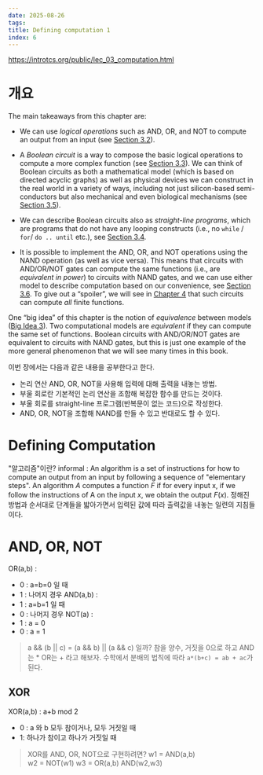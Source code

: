 ```yaml
---
date: 2025-08-26
tags:
title: Defining computation 1
index: 6
---
```

https://introtcs.org/public/lec_03_computation.html
# 개요

The main takeaways from this chapter are:

- We can use _logical operations_ such as AND, OR, and NOT to compute an output from an input (see [Section 3.2](https://introtcs.org/public/lec_03_computation.html#andornotsec)).
    
- A _Boolean circuit_ is a way to compose the basic logical operations to compute a more complex function (see [Section 3.3](https://introtcs.org/public/lec_03_computation.html#booleancircuitsec)). We can think of Boolean circuits as both a mathematical model (which is based on directed acyclic graphs) as well as physical devices we can construct in the real world in a variety of ways, including not just silicon-based semi-conductors but also mechanical and even biological mechanisms (see [Section 3.5](https://introtcs.org/public/lec_03_computation.html#physicalimplementationsec)).
    
- We can describe Boolean circuits also as _straight-line programs_, which are programs that do not have any looping constructs (i.e., no `while` / `for`/ `do .. until` etc.), see [Section 3.4](https://introtcs.org/public/lec_03_computation.html#starightlineprogramsec).
    
- It is possible to implement the AND, OR, and NOT operations using the NAND operation (as well as vice versa). This means that circuits with AND/OR/NOT gates can compute the same functions (i.e., are _equivalent in power_) to circuits with NAND gates, and we can use either model to describe computation based on our convenience, see [Section 3.6](https://introtcs.org/public/lec_03_computation.html#nandsec). To give out a “spoiler”, we will see in [Chapter 4](https://introtcs.org/public/lec_03a_computing_every_function.html#finiteuniversalchap) that such circuits can compute _all_ finite functions.
    

One “big idea” of this chapter is the notion of _equivalence_ between models ([Big Idea 3](https://introtcs.org/public/lec_03_computation.html#equivalencemodels)). Two computational models are _equivalent_ if they can compute the same set of functions. Boolean circuits with AND/OR/NOT gates are equivalent to circuits with NAND gates, but this is just one example of the more general phenomenon that we will see many times in this book.

이번 장에서는 다음과 같은 내용을 공부한다고 한다.
- 논리 연산 AND, OR, NOT을 사용해 입력에 대해 출력을 내놓는 방법.
- 부울 회로란 기본적인 논리 연산을 조합해 복잡한 함수를 만드는 것이다.
- 부울 회로를 straight-line 프로그램(반복문이 없는 코드)으로 작성한다.
- AND, OR, NOT을 조합해 NAND를 만들 수 있고 반대로도 할 수 있다.

# Defining Computation

"알고리즘"이란? 
informal : An algorithm is a set of instructions for how to compute an output from an input by following a sequence of "elementary steps".
An algorithm $A$ computes a function $F$ if for every input x, if we follow the instructions of A on the input $x$, we obtain the output $F(x)$.
정해진 방법과 순서대로 단계들을 밟아가면서 입력된 값에 따라 출력값을 내놓는 일련의 지침들이다.

# AND, OR, NOT

OR(a,b) : 
- 0 : a=b=0 일 때
- 1 : 나머지 경우
AND(a,b) : 
- 1 : a=b=1 일 때
- 0 : 나머지 경우
NOT(a) : 
- 1 : a = 0
- 0 : a = 1

> a && (b || c) = (a && b) || (a && c) 일까?
> 참을 양수, 거짓을 0으로 하고 AND는 * OR는 + 라고 해보자.
> 수학에서 분배의 법칙에 따라 `a*(b+c) = ab + ac`가 된다.

## XOR

XOR(a,b) : a+b mod 2 
- 0 : a 와 b 모두 참이거나, 모두 거짓일 때
- 1: 하나가 참이고 하나가 거짓일 때

> XOR를 AND, OR, NOT으로 구현하려면?
w1 = AND(a,b)  
w2 = NOT(w1) 
w3 = OR(a,b)
AND(w2,w3) 


